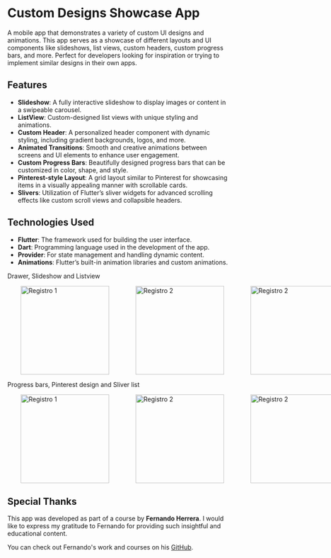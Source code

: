 # Custom Designs Showcase App

A mobile app that demonstrates a variety of custom UI designs and animations. This app serves as a showcase of different layouts and UI components like slideshows, list views, custom headers, custom progress bars, and more. Perfect for developers looking for inspiration or trying to implement similar designs in their own apps.

## Features

- **Slideshow**: A fully interactive slideshow to display images or content in a swipeable carousel.
- **ListView**: Custom-designed list views with unique styling and animations.
- **Custom Header**: A personalized header component with dynamic styling, including gradient backgrounds, logos, and more.
- **Animated Transitions**: Smooth and creative animations between screens and UI elements to enhance user engagement.
- **Custom Progress Bars**: Beautifully designed progress bars that can be customized in color, shape, and style.
- **Pinterest-style Layout**: A grid layout similar to Pinterest for showcasing items in a visually appealing manner with scrollable cards.
- **Slivers**: Utilization of Flutter’s sliver widgets for advanced scrolling effects like custom scroll views and collapsible headers.

## Technologies Used

- **Flutter**: The framework used for building the user interface.
- **Dart**: Programming language used in the development of the app.
- **Provider**: For state management and handling dynamic content.
- **Animations**: Flutter’s built-in animation libraries and custom animations.


Drawer, Slideshow and Listview
<div style="display: flex; justify-content: space-around;">
  <img src="https://github.com/user-attachments/assets/32f60546-cd06-4ed6-8ba1-e874378c6a06" alt="Registro 1" width="200" hspace="30"/>
  <img src="https://github.com/user-attachments/assets/411ec614-fe06-43c4-a6a8-b69a424b87c8" alt="Registro 2" width="200" hspace="30"/>
  <img src="https://github.com/user-attachments/assets/1d69e5d0-d7f4-43e7-b6fd-e8d66cbf52a2" alt="Registro 2" width="200" hspace="30"/>
</div>

Progress bars, Pinterest design and Sliver list
<div style="display: flex; justify-content: space-around;">
  <img src="https://github.com/user-attachments/assets/c0ed44e1-442f-4b15-ae30-1833af726b11" alt="Registro 1" width="200" hspace="30"/>
  <img src="https://github.com/user-attachments/assets/b6b35c75-456a-405a-b660-0920288156a3" alt="Registro 2" width="200" hspace="30"/>
  <img src="https://github.com/user-attachments/assets/26b4394b-68a6-47cf-a3cf-3b54b7c63a7a" alt="Registro 2" width="200" hspace="30"/>
</div>


## Special Thanks

This app was developed as part of a course by **Fernando Herrera**. I would like to express my gratitude to Fernando for providing such insightful and educational content.

You can check out Fernando's work and courses on his [GitHub](https://github.com/klerith).

